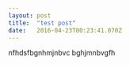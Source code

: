 ```yaml
---
layout: post 
title:  "test post" 
date:   2016-04-23T00:23:41.070Z 
---
```


<p>nfhdsfbgnhmjnbvc bghjmnbvgfh</p>